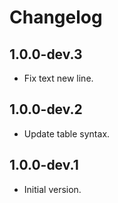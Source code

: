 # Changelog

## 1.0.0-dev.3

- Fix text new line.

## 1.0.0-dev.2

- Update table syntax.

## 1.0.0-dev.1

- Initial version.
